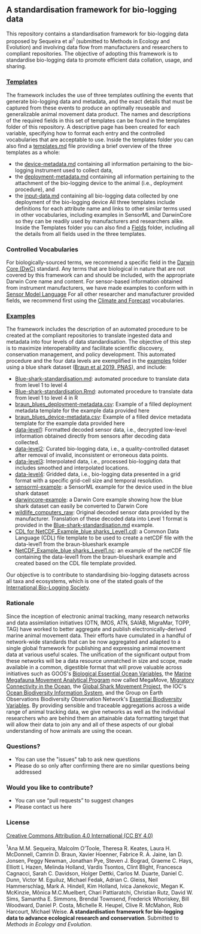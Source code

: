 ## A standardisation framework for bio-logging data
This repository contains a standardisation framework for bio-logging data proposed by Sequeira et al<sup>1</sup> (submitted to Methods in Ecology and Evolution) and involving data flow from manufacturers and researchers to compliant repositories. The objective of adopting this framework is to standardise bio-logging data to promote efficient data collation, usage, and sharing.

### [Templates](templates)
The framework includes the use of three templates outlining the events that generate bio-logging data and metadata, and the exact details that must be captured from these events to produce an optimally reuseable and generalizable animal movement data product. The names and descriptions of the required fields in this set of templates can be found in the templates folder of this repository. A descriptive page has been created for each variable, specifying how to format each entry and the controlled vocabularies that are acceptable to use. Inside the templates folder you can also find a [templates.md](templates/templates.md) file providing a brief overview of the three templates as a whole:
-	the [device-metadata.md](templates/device-metadata.md) containing all information pertaining to the bio-logging instrument used to collect data,
-	the [deployment-metadata.md](templates/deployment-metadata.md) containing all information pertaining to the attachment of the bio-logging device to the animal (i.e., deployment procedure), and
-	the [input-data.md](templates/input-data.md) containing all bio-logging data collected by one deployment of the bio-logging device
All three templates include definitions for each attribute name and links to other similar terms used in other vocabularies, including examples in SensorML and DarwinCore  so they can be readily used by manufacturers and researchers alike.
Inside the Templates folder you can also find a [Fields](templates/fields) folder, including all the details from all fields used in the three templates.

### Controlled Vocabularies
For biologically-sourced terms, we recommend a specific field in the [Darwin Core (DwC)](https://dwc.tdwg.org/) standard. Any terms that are biological in nature that are not covered by this framework can and should be included, with the appropriate Darwin Core name and content.
For sensor-based information obtained from instrument manufacturers, we have made examples to conform with in [Sensor Model Language](https://www.ogc.org/standards/sensorml)
For all other researcher and manufacturer provided fields, we recommend first using the [Climate and Forecast](https://cfconventions.org/index.html) vocabularies.

### [Examples](examples/braun-blueshark)
The framework includes the description of an automated procedure to be created at the compliant repositories to translate ingested data and metadata into four levels of data standardisation. The objective of this step is to maximize interoperability and facilitate scientific discovery, conservation management, and policy development.
This automated procedure and the four data levels are exemplified in the [examples](examples/braun-blueshark) folder using a blue shark dataset ([Braun et al 2019, PNAS](https://www.pnas.org/content/116/35/17187)), and include:
-	[Blue-shark-standardisation.md](examples/braun-blueshark/Blue-shark-standardization.md): automated procedure to translate data from level 1 to level 4
- [Blue-shark-standardisation.Rmd](examples/braun-blueshark/Blue-shark-standardization.Rmd): automated procedure to translate data from level 1 to level 4 in R
- [braun_blues_deployment-metadata.csv](examples/braun-blueshark/braun_blues_deployment-metadata.csv): Example of a filled deployment metadata template for the example data provided here
- [braun_blues_device-metadata.csv](examples/braun-blueshark/braun_blues_device-metadata.csv): Example of a filled device metadata template for the example data provided here
-	[data-level1](examples/braun-blueshark/data_level1/): Formatted decoded sensor data, i.e., decrypted low-level information obtained directly from sensors after decoding data collected.
-	[data-level2](examples/braun-blueshark/data_level2/): Curated bio-logging data, i.e., a quality-controlled dataset after removal of invalid, inconsistent or erroneous data points.
-	[data-level3](examples/braun-blueshark/data_level3/): Interpolated data, i.e., processed bio-logging data that includes smoothed and interpolated locations.
-	[data-level4](examples/braun-blueshark/data_level4): Gridded data, i.e., bio-logging data presented in a grid format with a specific grid-cell size and temporal resolution.
-	[sensorml-example](examples/braun-blueshark/sensorml-example): a SensorML example for the device used in the blue shark dataset
- [darwincore-example](examples/braun-blueshark/darwincore-example): a Darwin Core example showing how the blue shark dataset can easily be converted to Darwin Core
-	[wildlife_computers_raw](examples/braun-blueshark/wildlife_computers_raw): Original decoded sensor data provided by the manufacturer. Translation of these decoded data into Level 1 format is provided in the [Blue-shark-standardisation.md](examples/braun-blueshark/Blue-shark-standardization.md) example.
- [CDL for NetCDF_Example_blue sharks_Level1.cdl](examples/braun-blueshark/CDL%20for%20NetCDF_Example_blue%20sharks_Level1.cdl): a Common Data Language (CDL) file template to be used to create a netCDF file with the data-level1 from the braun-blueshark example
- [NetCDF_Example_blue sharks_Level1.nc](examples/braun-blueshark/NetCDF_Example_blue%20sharks_Level1.nc): an example of the netCDF file containing the data-level1 from the braun-blueshark example and created based on the CDL file template provided.

Our objective is to contribute to standardising bio-logging datasets across all taxa and ecosystems, which is one of the stated goals of the [International Bio-Logging Society](https://www.bio-logging.net "Bio-logging Society's homepage").

### Rationale

Since the inception of electronic animal tracking, many research networks and data assimilation initiatives (OTN, IMOS, ATN, SAIAB, MigraMar, TOPP, TAG) have worked to better aggregate and publish electronically-derived marine animal movement data. Their efforts have cumulated in a handful of network-wide standards that can be now aggregated and adapted to a single global framework for publishing and expressing animal movement data at various useful scales. The unification of the significant output from these networks will be a data resource unmatched in size and scope, made available in a common, digestible format that will prove valuable across initiatives such as GOOS's [Biological Essential Ocean Variables](http://www.goosocean.org/biology), the [Marine Megafauna Movement Analytical Program](https://mmmap.wordpress.com/) now called MegaMove, [Migratory Connectivity in the Ocean](https://mico.eco/), the [Global Shark Movement Project](https://www.globalsharkmovement.org/), the IOC's [Ocean Biodiversity Information System](https://obis.org), and the Group on Earth Observations Biodiversity Observation Network's [Essential Biodiversity Variables](https://geobon.org/ebvs/what-are-ebvs/). By providing sensible and traceable aggregations across a wide range of animal tracking data, we give networks as well as the individual researchers who are behind them an attainable data formatting target that will allow their data to join any and all of these aspects of our global understanding of how animals are using the ocean.

### Questions?
* You can use the "issues" tab to ask new questions
* Please do so only after confirming there are no similar questions being addressed

### Would you like to contribute?
* You can use “pull requests” to suggest changes
* Please contact us here

### License
[Creative Commons Attribution 4.0 International (CC BY 4.0)](https://creativecommons.org/licenses/by/4.0)


<sup>1</sup>Ana M.M. Sequeira, Malcolm O’Toole, Theresa R. Keates, Laura H. McDonnell, Camrin D. Braun, Xavier Hoenner, Fabrice R. A. Jaine, Ian D. Jonsen, Peggy Newman, Jonathan Pye, Steven J. Bograd, Graeme C. Hays, Elliott L Hazen, Melinda Holland, Vardis Tsontos, Clint Blight, Francesca Cagnacci, Sarah C. Davidson, Holger Dettki, Carlos M. Duarte, Daniel C. Dunn, Victor M. Eguíluz, Michael Fedak, Adrian C. Gleiss, Neil Hammerschlag, Mark A. Hindell, Kim Holland, Ivica Janekovic, Megan K. McKinzie, Mônica M.C.Muelbert, Chari Pattiaratchi, Christian Rutz, David W. Sims, Samantha E. Simmons, Brendal Townsend, Frederick Whoriskey, Bill Woodward, Daniel P. Costa, Michelle R. Heupel, Clive R. McMahon, Rob Harcourt, Michael Weise. __A standardisation framework for bio-logging data to advance ecological research and conservation__. Submitted to *Methods in Ecology and Evolution*.
